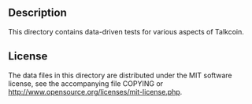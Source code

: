 Description
------------

This directory contains data-driven tests for various aspects of Talkcoin.

License
--------

The data files in this directory are distributed under the MIT software
license, see the accompanying file COPYING or
http://www.opensource.org/licenses/mit-license.php.

